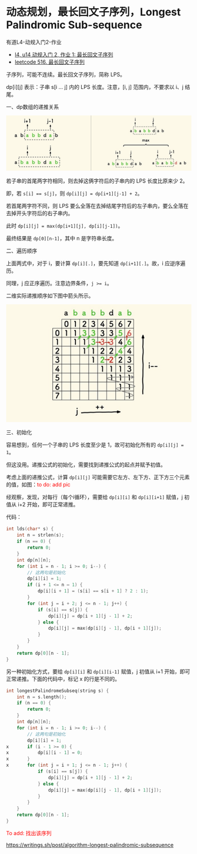 # 动态规划，最长回文子序列，Longest Palindromic Sub-sequence

有道L4-动规入门2-作业

* [l4, u14 动规入门 2, 作业 1: 最长回文子序列](https://oj.youdao.com/course/13/82/2#/1/9470)
* [leetcode 516. 最长回文子序列](https://leetcode.cn/problems/longest-palindromic-subsequence/)

子序列，可能不连续。最长回文子序列，简称 LPS。

dp[i][j] 表示：子串 s[i ... j] 内的 LPS 长度。注意，[i, j] 范围内，不要求以 i、j 结尾。

一、dp数组的递推关系

![longest palindromic sub-seq](pics/longest-palindromic-subseq.png)

若子串的首尾两字符相同，则去掉这俩字符后的子串内的 LPS 长度比原来少 2。

即，若 `s[i] == s[j]`，则 `dp[i][j] = dp[i+1][j-1] + 2`。

若首尾两字符不同，则 LPS 要么全落在去掉结尾字符后的左子串内，要么全落在去掉开头字符后的右子串内。

此时 `dp[i][j] = max(dp[i+1][j], dp[i][j-1])`。

最终结果是 `dp[0][n-1]`，其中 n 是字符串长度。

二、遍历顺序

上面两式中，对于 i，要计算 `dp[i][.]`，要先知道 `dp[i+1][.]`。故，i 应逆序遍历。

同理，j 应正序遍历。注意边界条件，`j >= i`。

二维实际递推顺序如下图中箭头所示。

![longest palindromic sub-seq iterating order](pics/longest-palindromic-subseq-iterate.png)

三、初始化

容易想到，任何一个子串的 LPS 长度至少是 1，故可初始化所有的 `dp[i][j] = 1`。

但这没用。递推公式的初始化，需要找到递推公式的起点并赋予初值。

考虑上面的递推公式，计算 `dp[i][j]` 可能需要它左方、左下方、正下方三个元素的值，如图：<font color="red">to do: add pic</font>

经观察，发现，对每行（每个i循环），需要给 `dp[i][i]` 和 `dp[i][i+1]` 赋值，j 初值从 i+2 开始，即可正常递推。

代码：
```c++
int lds(char* s) {
    int n = strlen(s);
    if (n == 0) {
        return 0;
    }
    int dp[n][n];
    for (int i = n - 1; i >= 0; i--) {
        // 这两句是初始化
        dp[i][i] = 1;
        if (i + 1 <= n – 1) {
            dp[i][i + 1] = (s[i] == s[i + 1] ? 2 : 1);
        }
        for (int j = i + 2; j <= n - 1; j++) {
            if (s[i] == s[j]) {
                dp[i][j] = dp[i + 1][j - 1] + 2;
            } else {
                dp[i][j] = max(dp[i][j - 1], dp[i + 1][j]);
            }
        }
    }
    return dp[0][n - 1];	
}
```

另一种初始化方式，要给 `dp[i][i]` 和 `dp[i][i-1]` 赋值，j 初值从 i+1 开始，即可正常递推。下面的代码中，标记 x 的行是不同的。

```cpp
int longestPalindromeSubseq(string s) {
    int n = s.length();
    if (n == 0) {
        return 0;
    }
    int dp[n][n];
    for (int i = n - 1; i >= 0; i--) {
        // 这两句是初始化
        dp[i][i] = 1;
x       if (i - 1 >= 0) {
x           dp[i][i - 1] = 0;
x       }
x       for (int j = i + 1; j <= n - 1; j++) {
            if (s[i] == s[j]) {
                dp[i][j] = dp[i + 1][j - 1] + 2;
            } else {
                dp[i][j] = max(dp[i][j - 1], dp[i + 1][j]);
            }
        }
    }
    return dp[0][n - 1];	
}
```

<font color="red">To add: 找出该序列<font>

https://writings.sh/post/algorithm-longest-palindromic-subsequence





